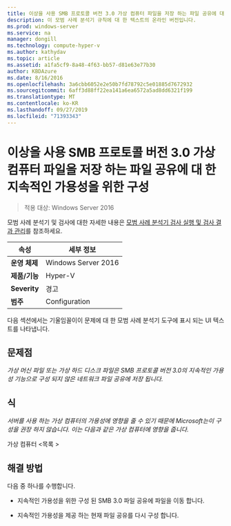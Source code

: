 ```yaml
---
title: 이상을 사용 SMB 프로토콜 버전 3.0 가상 컴퓨터 파일을 저장 하는 파일 공유에 대 한 지속적인 가용성을 위한 구성
description: 이 모범 사례 분석기 규칙에 대 한 텍스트의 온라인 버전입니다.
ms.prod: windows-server
ms.service: na
manager: dongill
ms.technology: compute-hyper-v
ms.author: kathydav
ms.topic: article
ms.assetid: a1fa5cf9-8a48-4f63-bb57-d81e63e77b30
author: KBDAzure
ms.date: 8/16/2016
ms.openlocfilehash: 3a6cbb6052e2e50b7fd78792c5e01885d7672932
ms.sourcegitcommit: 6aff3d88ff22ea141a6ea6572a5ad8dd6321f199
ms.translationtype: MT
ms.contentlocale: ko-KR
ms.lasthandoff: 09/27/2019
ms.locfileid: "71393343"
---
```

# <a name="use-at-least-smb-protocol-version-30-configured-for-continuous-availability-on-file-shares-that-store-files-for-virtual-machines"></a>이상을 사용 SMB 프로토콜 버전 3.0 가상 컴퓨터 파일을 저장 하는 파일 공유에 대 한 지속적인 가용성을 위한 구성

>적용 대상: Windows Server 2016

모범 사례 분석기 및 검사에 대한 자세한 내용은 [모범 사례 분석기 검사 실행 및 검사 결과 관리](https://go.microsoft.com/fwlink/p/?LinkID=223177)를 참조하세요.  
  
|속성|세부 정보|  
|-|-|  
|**운영 체제**|Windows Server 2016|  
|**제품/기능**|Hyper-V|  
|**Severity**|경고|  
|**범주**|Configuration|  
  
다음 섹션에서는 기울임꼴이이 문제에 대 한 모범 사례 분석기 도구에 표시 되는 UI 텍스트를 나타냅니다.  
  
## <a name="issue"></a>**문제점**  
*가상 머신 파일 또는 가상 하드 디스크 파일은 SMB 프로토콜 버전 3.0의 지속적인 가용성 기능으로 구성 되지 않은 네트워크 파일 공유에 저장 됩니다.*  
  
## <a name="impact"></a>**식**  
*서버를 사용 하는 가상 컴퓨터의 가용성에 영향을 줄 수 있기 때문에 Microsoft는이 구성을 권장 하지 않습니다. 이는 다음과 같은 가상 컴퓨터에 영향을 줍니다.*  
  
가상 컴퓨터 \<목록 >  
  
## <a name="resolution"></a>**해결 방법**  
다음 중 하나를 수행합니다.  
  
-   지속적인 가용성을 위한 구성 된 SMB 3.0 파일 공유에 파일을 이동 합니다.  
  
-   지속적인 가용성을 제공 하는 현재 파일 공유를 다시 구성 합니다.  
  


